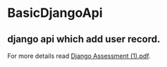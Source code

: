 # BasicDjangoApi
## django api which add user record.
For more details read [Django Assessment (1).pdf](https://github.com/Yash2003Bisht/BasicDjangoApi/blob/master/Django%20Assessment%20(1).pdf).
